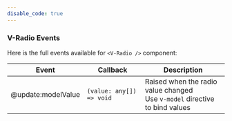 ```yaml
---
disable_code: true
---
```


### V-Radio Events

Here is the full events available for `<V-Radio />` component:

| Event              | Callback                                                  | Description                                                                     |
| ------------------ | --------------------------------------------------------- | ------------------------------------------------------------------------------- |
| @update:modelValue | <span class="is-function">`(value: any[]) => void`</span> | Raised when the radio value changed<br />Use `v-model` directive to bind values |
